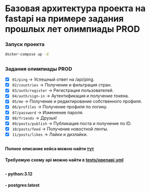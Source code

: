# Базовая архитектура проекта на fastapi на примере задания прошлых лет олимпиады PROD

### Запуск проекта

```bash
docker-compose up -d
```

##
### Задания олимпиады PROD
- [x] `01/ping` -> Успешный ответ на /api/ping.
- [x] `02/countries` -> Получение и фильтрация стран.
- [x] `03/auth/register` -> Регистрация пользователей.
- [x] `04/auth/sign-in` -> Аутентификация и получение токена.
- [x] `05/me` -> Получение и редактирование собственного профиля.
- [x] `06/profiles` -> Получение профиля по логину.
- [x] `07/password` -> Изменение пароля.
- [x] `08/friends` -> Друзья!
- [x] `09/posts/publish` -> Публикация поста и получение по ID.
- [x] `10/posts/feed` -> Получение новостной ленты.
- [x] `11/posts/likes` -> Лайки и дизлайки.

##
#### Полное описание кейса можно найти [тут](https://github.com/Central-University-IT/test-python/blob/main/README.md)
#### Требуемую cхему api можно найти в [tests/openapi.yml](./tests/openapi.yml)

## 
#### - python:3.12
#### - postgres:latest